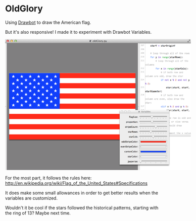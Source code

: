 OldGlory
========

Using <a href="http://drawbot.readthedocs.org">Drawbot</a> to draw the American flag. 

But it's also responsive! I made it to experiment with Drawbot Variables.

<img src="oldGlory_example.png" style="max-width: 600px" />

For the most part, it follows the rules here:    
    http://en.wikipedia.org/wiki/Flag_of_the_United_States#Specifications
    
It does make some small allowances in order to get better results when the
variables are customized.

Wouldn't it be cool if the stars followed the historical patterns, starting with the ring of 13? Maybe next time.
